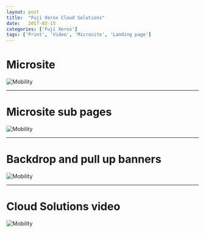 ```yaml
---
layout: post
title:  "Fuji Xerox Cloud Solutions"
date:   2017-03-15
categories: ['Fuji Xerox']
tags: ['Print', 'Video', 'Microsite', 'Landing page']
---
```


# Microsite
![Mobility](https://raw.githubusercontent.com/gbjack/gbjack.github.io/master/assets/images/cloud1.png)


---


# Microsite sub pages
![Mobility](https://raw.githubusercontent.com/gbjack/gbjack.github.io/master/assets/images/cloud2.png)


---


# Backdrop and pull up banners
![Mobility](https://raw.githubusercontent.com/gbjack/gbjack.github.io/master/assets/images/cloud3.png)


---


# Cloud Solutions video
![Mobility](https://raw.githubusercontent.com/gbjack/gbjack.github.io/master/assets/images/cloud4.png)
